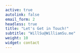 ```yaml
---
active: true
autolink: false
email_form: 2
headless: true
title: "Let's Get in Touch!"
subtitle: "WillSu@WilliamSu.me"
weight: 10
widget: contact
---
```


